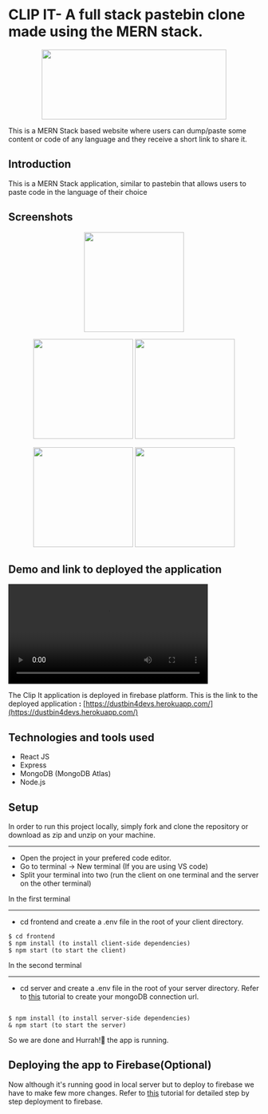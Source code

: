 
# CLIP IT- A full stack pastebin clone made using the MERN stack.

<p align="center">
  <img width="370" height="140" src="https://i.ibb.co/4tCDdCN/11.jpg">
</p>

This is a MERN Stack based website where users can dump/paste some content or code of any language and they receive a short link to share it.

## Introduction
This is a MERN Stack application, similar to pastebin that allows users to paste code in the language of their choice 


## Screenshots
<p float="left" align="center">
  <img src="https://i.ibb.co/4tCDdCN/11.jpg />
  <img src="https://i.ibb.co/Np5hS1b/12.jpg" width="200" /> 
</p>
<p float="left" align="center">
  <img src="https://i.ibb.co/ZmYVpxC/13.jpg" width="200" />
  <img src="https://i.ibb.co/7kMv77w/14.jpg" width="200" /> 
</p>
<p float="left" align="center">
  <img src="https://i.ibb.co/RBbXnZK/image.png" width="200" />
  <img src="https://i.ibb.co/5knDgNX/image.png" width="200" /> 
</p>


## Demo and link to deployed the application
<video width="400" controls>
    <source src="./pastopedia/static/video.mp4" type="video/mp4">
</video>



The Clip It application is deployed in firebase platform. This is the link to the deployed application <b>:</b>
 [https://dustbin4devs.herokuapp.com/](https://dustbin4devs.herokuapp.com/)


 
## Technologies and tools used
* React JS
* Express
* MongoDB (MongoDB Atlas)
* Node.js                                                                
                                                                



## Setup
 In order to run this project locally, simply fork and clone the repository or download as zip and unzip on your machine.
 
***
* Open the project in your prefered code editor.
* Go to terminal -> New terminal (If you are using VS code)
* Split your terminal into two (run the client on one terminal and the server on the other terminal)
                                                                
In the first terminal
***
* cd frontend and create a .env file in the root of your client directory.
                                                                 
```
$ cd frontend
$ npm install (to install client-side dependencies)
$ npm start (to start the client)
 ```
                                                                

                                                                
 In the second terminal
***
* cd server and create a .env file in the root of your server directory.
  Refer to [this](https://dev.to/dalalrohit/how-to-connect-to-mongodb-atlas-using-node-js-k9i) tutorial to create your mongoDB connection url.
```                                                               

$ npm install (to install server-side dependencies)
& npm start (to start the server)                                                                
```                                                                
                                                                
                                                                



So we are done and Hurrah!🎉 the app is running.

## Deploying the app to Firebase(Optional)
Now although it's running good in local server but to deploy to firebase we have to make few more changes. Refer to [this](https://www.youtube.com/playlist?list=PL4cUxeGkcC9jERUGvbudErNCeSZHWUVlb) tutorial for detailed step by step deployment to firebase.
